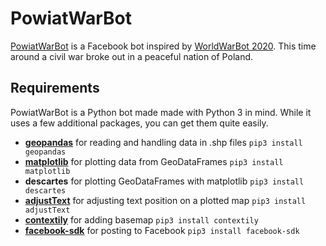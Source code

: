 # PowiatWarBot
[PowiatWarBot](https://www.facebook.com/powiatwarbot/) is a Facebook bot inspired by [WorldWarBot 2020](https://www.facebook.com/worldwarbot/). This time around a civil war broke out in a peaceful nation of Poland.

## Requirements
PowiatWarBot is a Python bot made made with Python 3 in mind. While it uses a few additional packages, you can get them quite easily.

* **[geopandas](https://geopandas.org/)** for reading and handling data in .shp files `pip3 install geopandas`
* **[matplotlib](https://matplotlib.org/)** for plotting data from GeoDataFrames `pip3 install matplotlib`
* **descartes** for plotting GeoDataFrames with matplotlib `pip3 install descartes`
* **[adjustText](https://github.com/Phlya/adjustText)** for adjusting text position on a plotted map `pip3 install adjustText`
* **[contextily](https://github.com/darribas/contextily)** for adding basemap `pip3 install contextily`
* **[facebook-sdk]()** for posting to Facebook `pip3 install facebook-sdk` 

